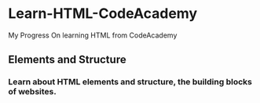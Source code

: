 # Learn-HTML-CodeAcademy
My Progress On learning HTML from CodeAcademy

## Elements and Structure
### Learn about HTML elements and structure, the building blocks of websites.
